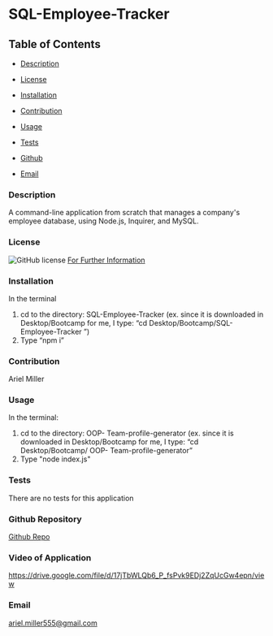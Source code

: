 # SQL-Employee-Tracker

  ## Table of Contents

  * [Description](#description)

  * [License](#license)

  * [Installation](#installation)

  * [Contribution](#contribution)

  * [Usage](#usage)

  * [Tests](#tests)

  * [Github](#github)

  * [Email](#email)


  ### Description 
A command-line application from scratch that manages a company's employee database, using Node.js, Inquirer, and MySQL.


  ### License 
  ![GitHub license](https://img.shields.io/badge/license-MIT-turquoise.svg)
[For Further Information]( https://shields.io/category/license)

  ### Installation
  In the terminal
1.	cd to the directory: SQL-Employee-Tracker (ex. since it is downloaded in Desktop/Bootcamp for me, I type: “cd Desktop/Bootcamp/SQL-Employee-Tracker ”)
2.	Type “npm i” 
  ### Contribution
  Ariel Miller 

  ### Usage
  In the terminal:
1.	cd to the directory: OOP- Team-profile-generator (ex. since it is downloaded in Desktop/Bootcamp for me, I type: “cd Desktop/Bootcamp/ OOP- Team-profile-generator” 
2.	Type "node index.js"
  ### Tests
There are no tests for this application 

  ### Github Repository
[Github Repo](https://github.com/amiller0806/OOP-Team-profile-generator)

### Video of Application
https://drive.google.com/file/d/17jTbWLQb6_P_fsPvk9EDj2ZqUcGw4epn/view 

  ### Email
ariel.miller555@gmail.com



